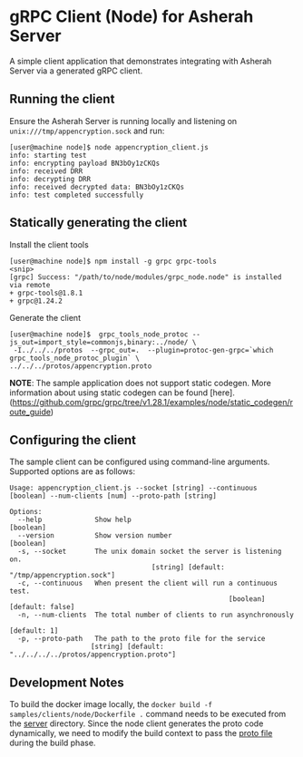 # gRPC Client (Node) for Asherah Server
A simple client application that demonstrates integrating with Asherah Server via a generated gRPC client.

## Running the client
Ensure the Asherah Server is running locally and listening on `unix:///tmp/appencryption.sock` and run:

```console
[user@machine node]$ node appencryption_client.js
info: starting test
info: encrypting payload BN3bOy1zCKQs
info: received DRR
info: decrypting DRR
info: received decrypted data: BN3bOy1zCKQs
info: test completed successfully
```

## Statically generating the client
Install the client tools

```console
[user@machine node]$ npm install -g grpc grpc-tools
<snip>
[grpc] Success: "/path/to/node/modules/grpc_node.node" is installed via remote
+ grpc-tools@1.8.1
+ grpc@1.24.2
```

Generate the client
```console
[user@machine node]$  grpc_tools_node_protoc --js_out=import_style=commonjs,binary:../node/ \
 -I../../../protos  --grpc_out=.  --plugin=protoc-gen-grpc=`which grpc_tools_node_protoc_plugin` \
../../../protos/appencryption.proto
```

**NOTE**: The sample application does not support static codegen. More information about using static codegen can be
found [here].(https://github.com/grpc/grpc/tree/v1.28.1/examples/node/static_codegen/route_guide)

## Configuring the client
The sample client can be configured using command-line arguments. Supported options are as follows:

```
Usage: appencryption_client.js --socket [string] --continuous [boolean] --num-clients [num] --proto-path [string]

Options:
  --help             Show help                                         [boolean]
  --version          Show version number                               [boolean]
  -s, --socket       The unix domain socket the server is listening on.
                                   [string] [default: "/tmp/appencryption.sock"]
  -c, --continuous   When present the client will run a continuous test.
                                                      [boolean] [default: false]
  -n, --num-clients  The total number of clients to run asynchronously
                                                                    [default: 1]
  -p, --proto-path   The path to the proto file for the service
                    [string] [default: "../../../../protos/appencryption.proto"]
```

## Development Notes
To build the docker image locally, the `docker build -f samples/clients/node/Dockerfile .` command needs to be executed
from the [server](/server) directory. Since the node client generates the proto code dynamically, we need to modify the
build context to pass the [proto file](../../../protos/appencryption.proto) during the build phase.
